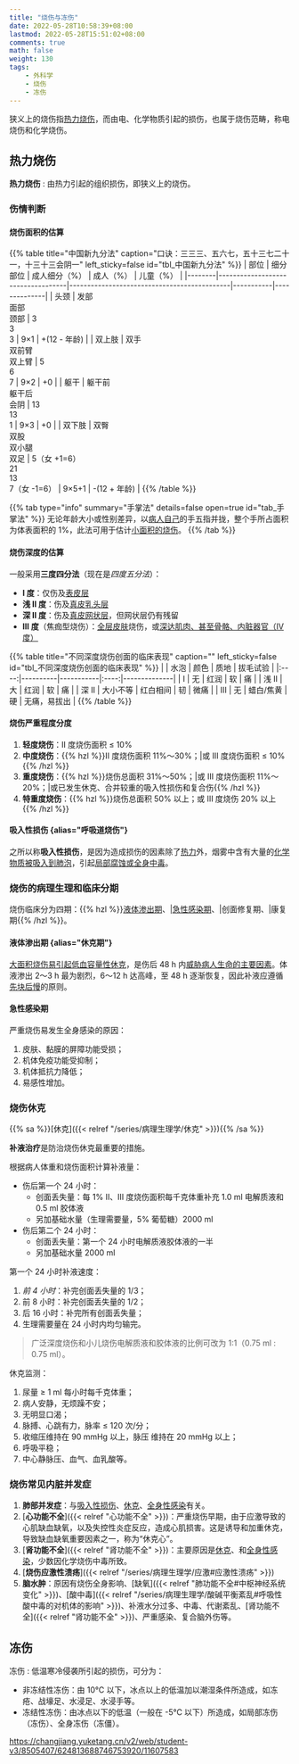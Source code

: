 ```yaml
---
title: "烧伤与冻伤"
date: 2022-05-28T10:58:39+08:00
lastmod: 2022-05-28T15:51:02+08:00
comments: true
math: false
weight: 130
tags:
    - 外科学
    - 烧伤
    - 冻伤
---
```


狭义上的烧伤指[热力烧伤](#热力烧伤)，而由电、化学物质引起的损伤，也属于烧伤范畴，称电烧伤和化学烧伤。

<!--more-->

## 热力烧伤

**热力烧伤**
: 由热力引起的组织损伤，即狭义上的烧伤。

### 伤情判断

#### 烧伤面积的估算

{{% table title="中国新九分法" caption="口诀：三三三、五六七，五十三七二十一，十三十三会阴一" left_sticky=false id="tbl_中国新九分法"  %}}
| 部位   | 细分部位                          | 成人细分（%）                               | 成人（%） | 儿童（%）    |
|--------|-----------------------------------|---------------------------------------------|-----------|--------------|
| 头颈   | 发部<br/>面部<br/>颈部            | 3<br/>3<br/>3                               | 9×1       | +(12 - 年龄) |
| 双上肢 | 双手<br/>双前臂<br/>双上臂        | 5<br/>6<br/>7                               | 9×2       | +0           |
| 躯干   | 躯干前<br/>躯干后<br/>会阴        | 13<br/>13<br/>1                             | 9×3       | +0           |
| 双下肢 | 双臀<br/>双股<br/>双小腿<br/>双足 | 5（女 +1=6）<br/>21<br/>13<br/>7（女 -1=6） | 9×5+1     | -(12 + 年龄) |
{{% /table %}}

{{% tab type="info" summary="手掌法" details=false open=true id="tab_手掌法" %}}
无论年龄大小或性别差异，以<ins>病人自己</ins>的手五指并拢，整个手所占面积为体表面积的 1%，此法可用于估计<ins>小面积的烧伤</ins>。
{{% /tab %}}

#### 烧伤深度的估算

一般采用**三度四分法**（现在是*四度五分法*）：

- **Ⅰ 度**：仅伤及<ins>表皮层</ins>
- **浅 Ⅱ 度**：伤及<ins>真皮乳头层</ins>
- **深 Ⅱ 度**：伤及<ins>真皮网状层</ins>，但网状层仍有残留
- **Ⅲ 度**（焦痂型烧伤）：<ins>全层皮肤</ins>烧伤，或<ins>深达肌肉、甚至骨骼、内脏器官（Ⅳ 度）</ins>

{{% table title="不同深度烧伤创面的临床表现" caption="" left_sticky=false id="tbl_不同深度烧伤创面的临床表现"  %}}
|      | 水泡     | 颜色      | 质地 | 拔毛试验     |
|:----:|----------|-----------|:----:|--------------|
|   Ⅰ  | 无       | 红润      |  软  | 痛           |
| 浅 Ⅱ | 大       | 红润      |  软  | 痛           |
| 深 Ⅱ | 大小不等 | 红白相间  |  韧  | 微痛         |
|   Ⅲ  | 无       | 蜡白/焦黄 |  硬  | 无痛，易拔出 |
{{% /table %}}

#### 烧伤严重程度分度

1. **轻度烧伤**：Ⅱ 度烧伤面积 ≤ 10%
2. **中度烧伤**：{{% hzl %}}Ⅱ 度烧伤面积 11%～30%；|或 Ⅲ 度烧伤面积 ≤ 10%{{% /hzl %}}
3. **重度烧伤**：{{% hzl %}}烧伤总面积 31%～50%；|或 Ⅲ 度烧伤面积 11%～20%；|或已发生休克、合并较重的吸入性损伤和复合伤{{% /hzl %}}
4. **特重度烧伤**：{{% hzl %}}烧伤总面积 50% 以上；或 Ⅲ 度烧伤 20% 以上{{% /hzl %}}

#### 吸入性损伤 {alias="呼吸道烧伤"}

之所以称**吸入性损伤**，是因为造成损伤的因素除了<ins>热力</ins>外，烟雾中含有大量的<ins>化学物质被吸入到肺泡</ins>，引起<ins>局部腐蚀或全身中毒</ins>。

### 烧伤的病理生理和临床分期

烧伤临床分为四期：{{% hzl %}}[液体渗出期](#液体渗出期)、|[急性感染期](#急性感染期)、|创面修复期、|康复期{{% /hzl %}}。

#### 液体渗出期 {alias="休克期"}

[大面积烧伤易引起低血容量性休克](#烧伤休克)，是伤后 48 h 内<ins>威胁病人生命的主要因素</ins>。体液渗出 2～3 h 最为剧烈，6～12 h 达高峰，至 48 h 逐渐恢复，因此补液应遵循<ins>先块后慢</ins>的原则。

#### 急性感染期

严重烧伤易发生全身感染的原因：

1. 皮肤、黏膜的屏障功能受损；
2. 机体免疫功能受抑制；
3. 机体抵抗力降低；
4. 易感性增加。

### 烧伤休克

{{% sa %}}[休克]({{< relref "/series/病理生理学/休克" >}}){{% /sa %}}

**补液治疗**是防治烧伤休克最重要的措施。

根据病人体重和烧伤面积计算补液量：

- 伤后第一个 24 小时：
    - 创面丢失量：每 1% Ⅱ、Ⅲ 度烧伤面积每千克体重补充 1.0 ml 电解质液和 0.5 ml 胶体液
    - 另加基础水量（生理需要量，5% 葡萄糖）2000 ml
- 伤后第二个 24 小时：
    - 创面丢失量：第一个 24 小时电解质液胶体液的一半
    - 另加基础水量 2000 ml

第一个 24 小时补液速度：

1. *前 4 小时*：补完创面丢失量的 1/3；
2. 前 8 小时：补完创面丢失量的 1/2；
3. 后 16 小时：补完所有创面丢失量；
4. 生理需要量在 24 小时内均匀输完。

> 广泛深度烧伤和小儿烧伤电解质液和胶体液的比例可改为 1:1（0.75 ml : 0.75 ml）。

休克监测：

1. 尿量 ≥ 1 ml 每小时每千克体重；
2. 病人安静，无烦躁不安；
3. 无明显口渴；
4. 脉搏、心跳有力，脉率 ≤ 120 次/分；
5. 收缩压维持在 90 mmHg 以上，脉压 维持在 20 mmHg 以上；
6. 呼吸平稳；
7. 中心静脉压、血气、血乳酸等。

### 烧伤常见内脏并发症

1. **肺部并发症**：与[吸入性损伤](#吸入性损伤)、[休克](#烧伤休克)、[全身性感染](#急性感染期)有关。
2. [**心功能不全**]({{< relref "心功能不全" >}})：严重烧伤早期，由于应激导致的心肌缺血缺氧，以及失控性炎症反应，造成心肌损害。这是诱导和加重休克，导致缺血缺氧重要因素之一，称为“休克心”。
3. [**肾功能不全**]({{< relref "肾功能不全" >}})：主要原因是[休克](#烧伤休克)、和[全身性感染](#急性感染期)，少数因化学烧伤中毒所致。
4. [**烧伤应激性溃疡**]({{< relref "/series/病理生理学/应激#应激性溃疡" >}})
5. **脑水肿**：原因有烧伤全身影响、[缺氧]({{< relref "肺功能不全#中枢神经系统变化" >}})、[酸中毒]({{< relref "/series/病理生理学/酸碱平衡紊乱#呼吸性酸中毒的对机体的影响" >}})、补液水分过多、中毒、代谢紊乱、[肾功能不全]({{< relref "肾功能不全" >}})、严重感染、复合脑外伤等。

## 冻伤

冻伤
: 低温寒冷侵袭所引起的损伤，可分为：

- 非冻结性冻伤：由 10℃ 以下，冰点以上的低温加以潮湿条件所造成，如冻疮、战壕足、水浸足、水浸手等。
- 冻结性冻伤：由冰点以下的低温（一般在 -5℃ 以下）所造成，如局部冻伤（冻伤）、全身冻伤（冻僵）。

https://changjiang.yuketang.cn/v2/web/student-v3/8505407/624813688746753920/11607583
